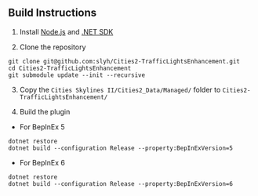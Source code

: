 ## Build Instructions

1. Install [Node.js](https://nodejs.org/) and [.NET SDK](https://dotnet.microsoft.com/download)

2. Clone the repository

```shell
git clone git@github.com:slyh/Cities2-TrafficLightsEnhancement.git
cd Cities2-TrafficLightsEnhancement
git submodule update --init --recursive
```

3. Copy the `Cities Skylines II/Cities2_Data/Managed/` folder to `Cities2-TrafficLightsEnhancement/`

4. Build the plugin

* For BepInEx 5

```shell
dotnet restore
dotnet build --configuration Release --property:BepInExVersion=5
```

* For BepInEx 6

```shell
dotnet restore
dotnet build --configuration Release --property:BepInExVersion=6
```